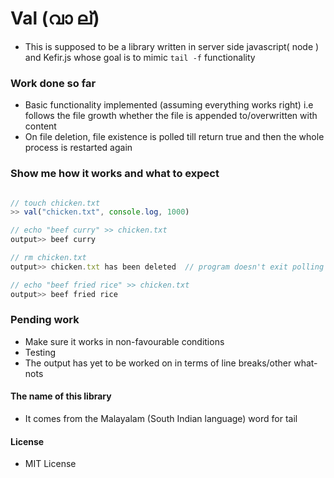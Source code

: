 # Val (വാ ല്)

- This is supposed to be a library written in server side javascript( node ) and Kefir.js whose goal is
  to mimic `tail -f` functionality

### Work done so far
 - Basic functionality implemented (assuming everything works right) i.e follows the file growth whether the file is appended to/overwritten with content 
 - On file deletion, file existence is polled till return true and then the whole process is restarted again

### Show me how it works and what to expect

```javascript

// touch chicken.txt 
>> val("chicken.txt", console.log, 1000)

// echo "beef curry" >> chicken.txt
output>> beef curry

// rm chicken.txt
output>> chicken.txt has been deleted  // program doesn't exit polling starts

// echo "beef fried rice" >> chicken.txt
output>> beef fried rice  

```

### Pending work
 - Make sure it works in non-favourable conditions
 - Testing
 - The output has yet to be worked on in terms of line breaks/other what-nots

#### The name of this library
 - It comes from the Malayalam (South Indian language) word for tail

#### License
 - MIT License
 

